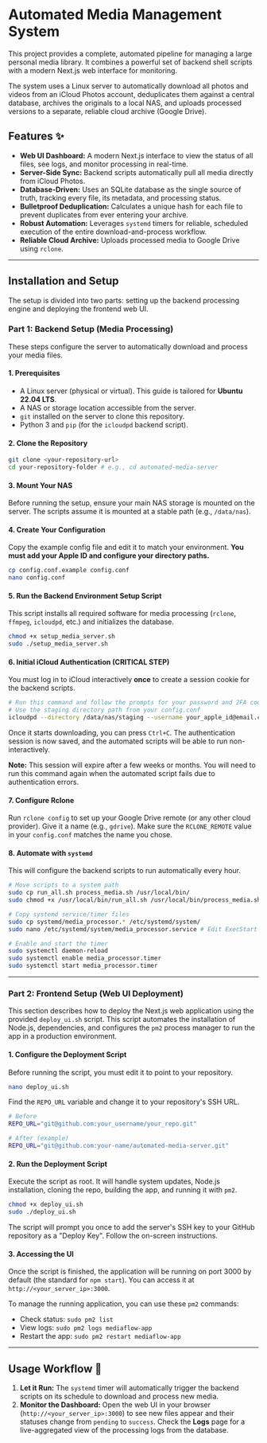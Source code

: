 # Automated Media Management System

This project provides a complete, automated pipeline for managing a large personal media library. It combines a powerful set of backend shell scripts with a modern Next.js web interface for monitoring.

The system uses a Linux server to automatically download all photos and videos from an iCloud Photos account, deduplicates them against a central database, archives the originals to a local NAS, and uploads processed versions to a separate, reliable cloud archive (Google Drive).

## Features ✨

*   **Web UI Dashboard:** A modern Next.js interface to view the status of all files, see logs, and monitor processing in real-time.
*   **Server-Side Sync:** Backend scripts automatically pull all media directly from iCloud Photos.
*   **Database-Driven:** Uses an SQLite database as the single source of truth, tracking every file, its metadata, and processing status.
*   **Bulletproof Deduplication:** Calculates a unique hash for each file to prevent duplicates from ever entering your archive.
*   **Robust Automation:** Leverages `systemd` timers for reliable, scheduled execution of the entire download-and-process workflow.
*   **Reliable Cloud Archive:** Uploads processed media to Google Drive using `rclone`.

---

## Installation and Setup

The setup is divided into two parts: setting up the backend processing engine and deploying the frontend web UI.

### **Part 1: Backend Setup (Media Processing)**

These steps configure the server to automatically download and process your media files.

#### 1. Prerequisites

*   A Linux server (physical or virtual). This guide is tailored for **Ubuntu 22.04 LTS**.
*   A NAS or storage location accessible from the server.
*   `git` installed on the server to clone this repository.
*   Python 3 and `pip` (for the `icloudpd` backend script).

#### 2. Clone the Repository
```bash
git clone <your-repository-url>
cd your-repository-folder # e.g., cd automated-media-server
```

#### 3. Mount Your NAS
Before running the setup, ensure your main NAS storage is mounted on the server. The scripts assume it is mounted at a stable path (e.g., `/data/nas`).

#### 4. Create Your Configuration
Copy the example config file and edit it to match your environment. **You must add your Apple ID and configure your directory paths.**
```bash
cp config.conf.example config.conf
nano config.conf
```

#### 5. Run the Backend Environment Setup Script
This script installs all required software for media processing (`rclone`, `ffmpeg`, `icloudpd`, etc.) and initializes the database.
```bash
chmod +x setup_media_server.sh
sudo ./setup_media_server.sh
```

#### 6. Initial iCloud Authentication (CRITICAL STEP)
You must log in to iCloud interactively **once** to create a session cookie for the backend scripts.
```bash
# Run this command and follow the prompts for your password and 2FA code.
# Use the staging directory path from your config.conf
icloudpd --directory /data/nas/staging --username your_apple_id@email.com
```
Once it starts downloading, you can press `Ctrl+C`. The authentication session is now saved, and the automated scripts will be able to run non-interactively.

**Note:** This session will expire after a few weeks or months. You will need to run this command again when the automated script fails due to authentication errors.

#### 7. Configure Rclone
Run `rclone config` to set up your Google Drive remote (or any other cloud provider). Give it a name (e.g., `gdrive`). Make sure the `RCLONE_REMOTE` value in your `config.conf` matches the name you chose.

#### 8. Automate with `systemd`
This will configure the backend scripts to run automatically every hour.
```bash
# Move scripts to a system path
sudo cp run_all.sh process_media.sh /usr/local/bin/
sudo chmod +x /usr/local/bin/run_all.sh /usr/local/bin/process_media.sh

# Copy systemd service/timer files
sudo cp systemd/media_processor.* /etc/systemd/system/
sudo nano /etc/systemd/system/media_processor.service # Edit ExecStart path if you changed it

# Enable and start the timer
sudo systemctl daemon-reload
sudo systemctl enable media_processor.timer
sudo systemctl start media_processor.timer
```

---

### **Part 2: Frontend Setup (Web UI Deployment)**

This section describes how to deploy the Next.js web application using the provided `deploy_ui.sh` script. This script automates the installation of Node.js, dependencies, and configures the `pm2` process manager to run the app in a production environment.

#### 1. Configure the Deployment Script
Before running the script, you must edit it to point to your repository.
```bash
nano deploy_ui.sh
```
Find the `REPO_URL` variable and change it to your repository's SSH URL.
```sh
# Before
REPO_URL="git@github.com:your_username/your_repo.git"

# After (example)
REPO_URL="git@github.com:your-name/automated-media-server.git"
```

#### 2. Run the Deployment Script
Execute the script as root. It will handle system updates, Node.js installation, cloning the repo, building the app, and running it with `pm2`.
```bash
chmod +x deploy_ui.sh
sudo ./deploy_ui.sh
```
The script will prompt you once to add the server's SSH key to your GitHub repository as a "Deploy Key". Follow the on-screen instructions.

#### 3. Accessing the UI
Once the script is finished, the application will be running on port 3000 by default (the standard for `npm start`). You can access it at `http://<your_server_ip>:3000`.

To manage the running application, you can use these `pm2` commands:
*   Check status: `sudo pm2 list`
*   View logs: `sudo pm2 logs mediaflow-app`
*   Restart the app: `sudo pm2 restart mediaflow-app`

---

## Usage Workflow 🚀

1.  **Let it Run:** The `systemd` timer will automatically trigger the backend scripts on its schedule to download and process new media.
2.  **Monitor the Dashboard:** Open the web UI in your browser (`http://<your_server_ip>:3000`) to see new files appear and their statuses change from `pending` to `success`. Check the **Logs** page for a live-aggregated view of the processing logs from the database.
